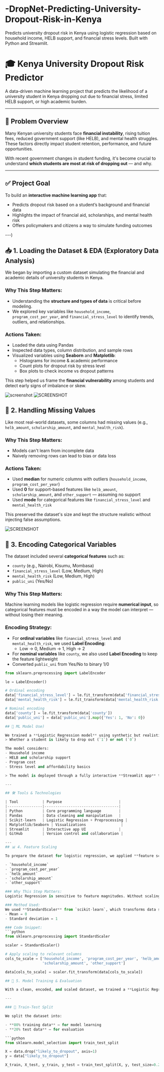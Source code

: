 # -DropNet-Predicting-University-Dropout-Risk-in-Kenya
Predicts university dropout risk in Kenya using logistic regression based on household income, HELB support, and financial stress levels. Built with Python and Streamlit.
# 🎓 Kenya University Dropout Risk Predictor

A data-driven machine learning project that predicts the likelihood of a university student in Kenya dropping out due to financial stress, limited HELB support, or high academic burden.

---

## 📌 Problem Overview

Many Kenyan university students face **financial instability**, rising tuition fees, reduced government support (like HELB), and mental health struggles. These factors directly impact student retention, performance, and future opportunities.

With recent government changes in student funding, it's become crucial to understand **which students are most at risk of dropping out** — and why.

---

## ✅ Project Goal

To build an **interactive machine learning app** that:
- Predicts dropout risk based on a student’s background and financial data
- Highlights the impact of financial aid, scholarships, and mental health risk
- Offers policymakers and citizens a way to simulate funding outcomes

---)
## 📥 1. Loading the Dataset & EDA (Exploratory Data Analysis)

We began by importing a custom dataset simulating the financial and academic details of university students in Kenya.

### Why This Step Matters:
- Understanding the **structure and types of data** is critical before modeling.
- We explored key variables like `household_income`, `program_cost_per_year`, and `financial_stress_level` to identify trends, outliers, and relationships.

### Actions Taken:
- Loaded the data using Pandas
- Inspected data types, column distribution, and sample rows
- Visualized variables using **Seaborn** and **Matplotlib**:
  - Histograms for income & academic performance
  - Count plots for dropout risk by stress level
  - Box plots to check income vs dropout patterns

This step helped us frame the **financial vulnerability** among students and detect early signs of imbalance or skew.


![screenshot](https://github.com/Mainabryan/-DropNet-Predicting-University-Dropout-Risk-in-Kenya/blob/63e644752b27675a56c3f807c369cefa975055e4/Screenshot%202025-07-16%20121017.png)
![SCREENSHOT](https://github.com/Mainabryan/-DropNet-Predicting-University-Dropout-Risk-in-Kenya/blob/d8814c1740d56dd39cdacb808f200946818362d4/Screenshot%202025-07-16%20121034.png)

## 🚨 2. Handling Missing Values

Like most real-world datasets, some columns had missing values (e.g., `helb_amount`, `scholarship_amount`, and `mental_health_risk`).

### Why This Step Matters:
- Models can't learn from incomplete data
- Naively removing rows can lead to bias or data loss

### Actions Taken:
- Used **median** for numeric columns with outliers (`household_income`, `program_cost_per_year`)
- Used **0** for support-based features like `helb_amount`, `scholarship_amount`, and `other_support` — assuming no support
- Used **mode** for categorical features like `financial_stress_level` and `mental_health_risk`

This preserved the dataset's size and kept the structure realistic without injecting false assumptions.

![SCREENSHOT](https://github.com/Mainabryan/-DropNet-Predicting-University-Dropout-Risk-in-Kenya/blob/23f931110e295fc822d7d8c4c15e8666f57b65ab/Screenshot%202025-07-28%20194823.png)

## 🧩 3. Encoding Categorical Variables

The dataset included several **categorical features** such as:

- `county` (e.g., Nairobi, Kisumu, Mombasa)
- `financial_stress_level` (Low, Medium, High)
- `mental_health_risk` (Low, Medium, High)
- `public_uni` (Yes/No)

### Why This Step Matters:
Machine learning models like logistic regression require **numerical input**, so categorical features must be encoded in a way the model can interpret — without losing their meaning.

### Encoding Strategy:
- For **ordinal variables** like `financial_stress_level` and `mental_health_risk`, we used **Label Encoding**:
  - Low → 0, Medium → 1, High → 2
- For **nominal variables** like `county`, we also used **Label Encoding** to keep the feature lightweight
- Converted `public_uni` from Yes/No to binary 1/0

```python
from sklearn.preprocessing import LabelEncoder

le = LabelEncoder()

# Ordinal encoding
data['financial_stress_level'] = le.fit_transform(data['financial_stress_level'])
data['mental_health_risk'] = le.fit_transform(data['mental_health_risk'])

# Nominal encoding
data['county'] = le.fit_transform(data['county'])
data['public_uni'] = data['public_uni'].map({'Yes': 1, 'No': 0})

## 🧠 ML Model Use)

We trained a **Logistic Regression model** using synthetic but realistic student data to predict:
> Whether a student is likely to drop out (`1`) or not (`0`)

The model considers:
- Household income
- HELB and scholarship support
- Program cost
- Stress level and affordability basics

> The model is deployed through a fully interactive **Streamlit app** that lets users explore the dataset, visualize patterns, and make predictions based on input sliders and dropdowns.

---

## 🛠️ Tools & Technologies

| Tool           | Purpose                          |
|----------------|----------------------------------|
| Python         | Core programming language        |
| Pandas         | Data cleaning and manipulation   |
| Scikit-learn   | Logistic Regression + Preprocessing |
| Matplotlib/Seaborn | Visualizations                |
| Streamlit      | Interactive app UI               |
| GitHub         | Version control and collaboration |

---
## 📊 4. Feature Scaling

To prepare the dataset for logistic regression, we applied **feature scaling** to normalize numeric columns like:

- `household_income`
- `program_cost_per_year`
- `helb_amount`
- `scholarship_amount`
- `other_support`

### Why This Step Matters:
Logistic Regression is sensitive to feature magnitudes. Without scaling, features with large values (e.g., `household_income`) could **dominate** others (e.g., `helb_amount`), resulting in a biased model.

### Method Used:
We used **StandardScaler** from `scikit-learn`, which transforms data so that:
- Mean = 0
- Standard deviation = 1

### Code Snippet:
```python
from sklearn.preprocessing import StandardScaler

scaler = StandardScaler()

# Apply scaling to relevant columns
cols_to_scale = ['household_income', 'program_cost_per_year', 'helb_amount', 
                 'scholarship_amount', 'other_support']

data[cols_to_scale] = scaler.fit_transform(data[cols_to_scale])

## 🤖 5. Model Training & Evaluation

With a clean, encoded, and scaled dataset, we trained a **Logistic Regression model** to predict the likelihood of a university student dropping out.

---

### 🧪 Train-Test Split

We split the dataset into:

- **80% training data** – for model learning
- **20% test data** – for evaluation

```python
from sklearn.model_selection import train_test_split

X = data.drop("likely_to_dropout", axis=1)
y = data["likely_to_dropout"]

X_train, X_test, y_train, y_test = train_test_split(X, y, test_size=0.2, random_state=42)



